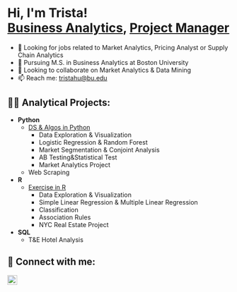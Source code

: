 <h1>Hi, I'm Trista! <br/><a href="https://github.com/Tristahu6?tab=repositories">Business Analytics</a>, <a href="https://www.linkedin.com/in/trista-hu-277870165">Project Manager</a></h1>

- 🔭 Looking for jobs related to Market Analytics, Pricing Analyst or Supply Chain Analytics
- 🌱 Pursuing M.S. in Business Analytics at Boston University 
- 👯 Looking to collaborate on Market Analytics & Data Mining
- 📫 Reach me: tristahu@bu.edu
  
<h2>👨‍💻 Analytical Projects:</h2>

- <b>Python</b>
  - [DS & Algos in Python](https://github.com/Tristahu6/Python)
    - Data Exploration & Visualization
    - Logistic Regression & Random Forest
    - Market Segmentation & Conjoint Analysis
    - AB Testing&Statistical Test
    - Market Analytics Project
  - Web Scraping
- <b>R</b>
  - [Exercise in R](https://github.com/Tristahu6/R)
     - Data Exploration & Visualization
     - Simple Linear Regression & Multiple Linear Regression
     - Classification
     - Association Rules
     - NYC Real Estate Project
- <b>SQL</b>
  - T&E Hotel Analysis

<h2> 🤳 Connect with me:</h2>

[<img align="left" alt="JoshMadakor | LinkedIn" width="22px" src="https://cdn.jsdelivr.net/npm/simple-icons@v3/icons/linkedin.svg" />][linkedin]

[linkedin]: https://www.linkedin.com/in/trista-hu-277870165
